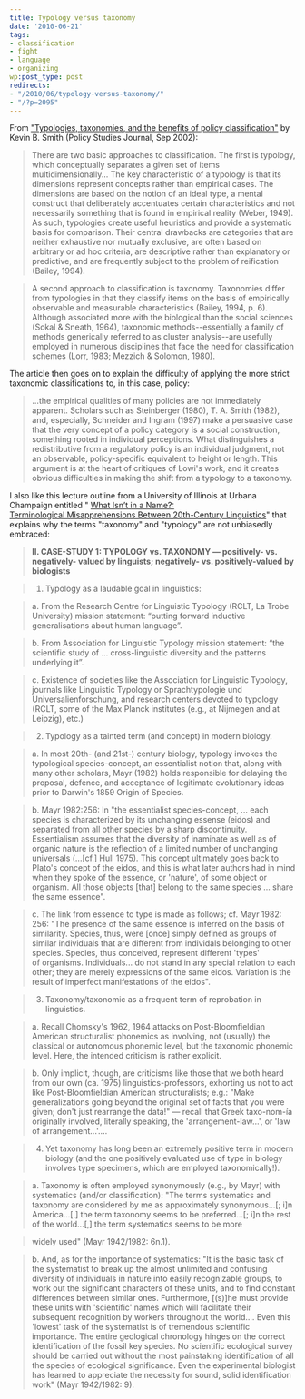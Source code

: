 ```yaml
---
title: Typology versus taxonomy
date: '2010-06-21'
tags:
- classification
- fight
- language
- organizing
wp:post_type: post
redirects:
- "/2010/06/typology-versus-taxonomy/"
- "/?p=2095"
---
```


From ["Typologies, taxonomies, and the benefits of policy classification"](http://goliath.ecnext.com/coms2/gi_0199-2746294/Typologies-taxonomies-and-the-benefits.html) by Kevin B. Smith (Policy Studies Journal, Sep 2002):

> There are two basic approaches to classification. The first is typology, which conceptually separates a given set of items multidimensionally... The key characteristic of a typology is that its dimensions represent concepts rather than empirical cases. The dimensions are based on the notion of an ideal type, a mental construct that deliberately accentuates certain characteristics and not necessarily something that is found in empirical reality (Weber, 1949). As such, typologies create useful heuristics and provide a systematic basis for comparison. Their central drawbacks are categories that are neither exhaustive nor mutually exclusive, are often based on arbitrary or ad hoc criteria, are descriptive rather than explanatory or predictive, and are frequently subject to the problem of reification (Bailey, 1994).

>

> A second approach to classification is taxonomy. Taxonomies differ from typologies in that they classify items on the basis of empirically observable and measurable characteristics (Bailey, 1994, p. 6). Although associated more with the biological than the social sciences (Sokal & Sneath, 1964), taxonomic methods--essentially a family of methods generically referred to as cluster analysis--are usefully employed in numerous disciplines that face the need for classification schemes (Lorr, 1983; Mezzich & Solomon, 1980).

The article then goes on to explain the difficulty of applying the more strict taxonomic classifications to, in this case, policy:

> ...the empirical qualities of many policies are not immediately apparent. Scholars such as Steinberger (1980), T. A. Smith (1982), and, especially, Schneider and Ingram (1997) make a persuasive case that the very concept of a policy category is a social construction, something rooted in individual perceptions. What distinguishes a redistributive from a regulatory policy is an individual judgment, not an observable, policy-specific equivalent to height or length. This argument is at the heart of critiques of Lowi's work, and it creates obvious difficulties in making the shift from a typology to a taxonomy.

I also like this lecture outline from a University of Illinois at Urbana Champaign entitled " [What Isn’t in a Name?: Terminological Misapprehensions Between 20th-Century Linguistics](http://docs.google.com/viewer?a=v&q=cache:cRSelqArc0MJ:www.ling.ohio-state.edu/~bjoseph//JosephEtAlBioLingHdouts/ICHoLSBioLingHandout.pdf+difference+between+typology+and+taxonomy&hl=en&gl=us&pid=bl&srcid=ADGEESiIO19sMzHVS3VQZC7rFr0AQfHkHM9Ghg3mkGLN3kUeNvg1S-DBiJlPPYSGLn_-EPxR4jhL2ZC-WlyJtV7CPb1XJf5EZpkrHMvHSM1Xr6mEga-SZ-wGYnpIvg-eZQgNglnspHzW&sig=AHIEtbT9JWVCmAMkVnZoY_eJ8BS65kU4GA)" that explains why the terms "taxonomy" and "typology" are not unbiasedly embraced:

> **II. CASE-STUDY 1: TYPOLOGY vs. TAXONOMY — positively- vs. negatively- valued by linguists; negatively- vs. positively-valued by biologists**

>

> 1. Typology as a laudable goal in linguistics:

>

> a. From the Research Centre for Linguistic Typology (RCLT, La Trobe University) mission statement: “putting forward inductive generalisations about human language”.

>

> b. From Association for Linguistic Typology mission statement: “the scientific study of … cross-linguistic diversity and the patterns underlying it”.

>

> c. Existence of societies like the Association for Linguistic Typology, journals like Linguistic Typology or Sprachtypologie und Universalienforschung, and research centers devoted to typology (RCLT, some of the Max Planck institutes (e.g., at Nijmegen and at Leipzig), etc.)

>

> 2. Typology as a tainted term (and concept) in modern biology.

>

> a. In most 20th- (and 21st-) century biology, typology invokes the typological species-concept, an essentialist notion that, along with many other scholars, Mayr (1982) holds responsible for delaying the proposal, defence, and acceptance of legitimate evolutionary ideas prior to Darwin's 1859 Origin of Species.

>

> b. Mayr 1982:256: In "the essentialist species-concept, ... each species is characterized by its unchanging essense (eidos) and separated from all other species by a sharp discontinuity. Essentialism assumes that the diversity of inaminate as well as of organic nature is the reflection of a limited number of unchanging universals (...[cf.] Hull 1975). This concept ultimately goes back to Plato's concept of the eidos, and this is what later authors had in mind when they spoke of the essence, or 'nature', of some object or organism. All those objects [that] belong to the same species ... share the same essence".

>

> c. The link from essence to type is made as follows; cf. Mayr 1982: 256: "The presence of the same essence is inferred on the basis of similarity. Species, thus, were [once] simply defined as groups of similar individuals that are different from individals belonging to other species. Species, thus conceived, represent different 'types' of organisms. Individuals... do not stand in any special relation to each other; they are merely expressions of the same eidos. Variation is the result of imperfect manifestations of the eidos".

>

> 3. Taxonomy/taxonomic as a frequent term of reprobation in linguistics.

>

> a. Recall Chomsky's 1962, 1964 attacks on Post-Bloomfieldian American structuralist phonemics as involving, not (usually) the classical or autonomous phonemic level, but the taxonomic phonemic level. Here, the intended criticism is rather explicit.

>

> b. Only implicit, though, are criticisms like those that we both heard from our own (ca. 1975) linguistics-professors, exhorting us not to act like Post-Bloomfieldian American structuralists; e.g.: "Make generalizations going beyond the original set of facts that you were given; don't just rearrange the data!" — recall that Greek taxo-nom-ía originally involved, literally speaking, the 'arrangement-law…', or 'law of arrangement...'....

>

> 4. Yet taxonomy has long been an extremely positive term in modern biology (and the one positively evaluated use of type in biology involves type specimens, which are employed taxonomically!).

>

> a. Taxonomy is often employed synonymously (e.g., by Mayr) with systematics (and/or classification): "The terms systematics and taxonomy are considered by me as approximately synonymous...[; i]n America...[,] the term taxonomy seems to be preferred...[; i]n the rest of the world...[,] the term systematics seems to be more

> widely used" (Mayr 1942/1982: 6n.1).

>

> b. And, as for the importance of systematics: "It is the basic task of the systematist to break up the almost unlimited and confusing diversity of individuals in nature into easily recognizable groups, to work out the significant characters of these units, and to find constant differences between similar ones. Furthermore, [(s)]he must provide these units with 'scientific' names which will facilitate their subsequent recognition by workers throughout the world.... Even this 'lowest' task of the systematist is of tremendous scientific importance. The entire geological chronology hinges on the correct identification of the fossil key species. No scientific ecological survey should be carried out without the most painstaking identification of all the species of ecological significance. Even the experimental biologist has learned to appreciate the necessity for sound, solid identification work" (Mayr 1942/1982: 9).
